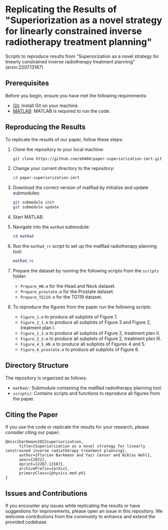 # Replicating the Results of "Superiorization as a novel strategy for linearly constrained inverse radiotherapy treatment planning"
Scripts to reproduce results from "Superiorization as a novel strategy for linearly constrained inverse radiotherapy treatment planning" (arxiv:2207.13187)

## Prerequisites

Before you begin, ensure you have met the following requirements:

- [Git](https://git-scm.com/downloads): Install Git on your machine.
- [MATLAB](https://www.mathworks.com/products/matlab.html): MATLAB is required to run the code.

## Reproducing the Results

To replicate the results of our paper, follow these steps:

1. Clone the repository to your local machine:

   ```bash
   git clone https://github.com/e0404/paper-superiorization-imrt.git
   ```

2. Change your current directory to the repository:

   ```bash
   cd paper-superiorization-imrt
   ```

3. Download the correct version of matRad by initialize and update submodules:

   ```bash
   git submodule init
   git submodule update
   ```

4. Start MATLAB.

5. Navigate into the `matRad` submodule:

   ```matlab
   cd matRad
   ```

6. Run the `matRad_rc` script to set up the matRad radiotherapy planning tool:

   ```matlab
   matRad_rc
   ```

7. Prepare the dataset by running the following scripts from the `scripts` folder:
   - `Prepare_HN.m` for the Head and Neck dataset.
   - `Prepare_prostate.m` for the Prostate dataset.
   - `Prepare_TG119.m` for the TG119 dataset.


8. To reproduce the figures from the paper run the following scripts:
   - `Figure_1.m` to produce all subplots of Figure 1.
   - `Figure_2_1.m` to produce all subplots of Figure 3 and Figure 2, treatment plan I.
   - `Figure_2_2.m` to produce all subplots of Figure 2, treatment plan II.
   - `Figure_2_3.m` to produce all subplots of Figure 2, treatment plan III.
   - `Figure_4_5_HN.m` to produce all subplots of Figures 4 and 5.
   - `Figure_6_prostate.m` to produce all subplots of Figure 6.


## Directory Structure

The repository is organized as follows:

- `matRad/`: Submodule containing the matRad radiotherapy planning tool.
- `scripts/`: Contains scripts and functions to reproduce all figures from the paper.

## Citing the Paper

If you use the code or replicate the results for your research, please consider citing our paper:

```
@misc{barkmann2022superiorization,
      title={Superiorization as a novel strategy for linearly constrained inverse radiotherapy treatment planning}, 
      author={Florian Barkmann and Yair Censor and Niklas Wahl},
      year={2022},
      eprint={2207.13187},
      archivePrefix={arXiv},
      primaryClass={physics.med-ph}
}
```

## Issues and Contributions

If you encounter any issues while replicating the results or have suggestions for improvements, please open an issue in this repository. We welcome contributions from the community to enhance and extend the provided codebase.

